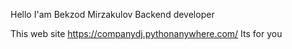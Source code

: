 Hello I'am Bekzod Mirzakulov Backend developer


This web site 
https://companydj.pythonanywhere.com/
Its for you

